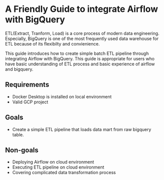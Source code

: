 # A Friendly Guide to integrate Airflow with BigQuery

ETL(Extract, Tranform, Load) is a core process of modern data engineering. 
Especially, BigQuery is one of the most frequently used data warehouse for ETL because of its flexibilty and convienience.

This guide introduces how to create simple batch ETL pipeline through integrating Airflow with BigQuery.
This guide is appropriate for users who have basic understanding of ETL process and basic experience of airflow and bigquery.

## Requirements
- Docker Desktop is installed on local environment
- Valid GCP project

## Goals
- Create a simple ETL pipeline that loads data mart from raw bigquery table.

## Non-goals
* Deploying Airflow on cloud environment
* Executing ETL pipeline on cloud environment
* Covering complicated data transformation process